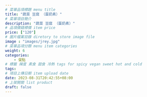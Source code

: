 ```yaml
---
# 菜單品項標題 menu title 
title: "蔬菜 豆腐 （蛋奶素）"
# 菜單項目簡介 
description: "蔬菜 豆腐 （蛋奶素）"
# 品項價錢標價 item price 
price: ["120"]
# 圖片檔案目錄 diretory to store image file
image : "images/jrey.jpg"
# 菜單品項分類 menu item categories 
weight: 6
categories: 
    - 餐點
# 標籤 辣度 素食 甜食 冷熱 tags for spicy vegan sweet hot and cold 
tags: 
# 項目上傳日期 item upload date 
date: 2023-08-31T20:42:55+08:00
# 上架開關 list product 
draft: false
---
```

